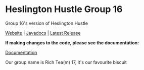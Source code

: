 # Heslington Hustle Group 16
Group 16's version of Heslington Hustle

[Website](https://samh366.github.io/index.html) |
[Javadocs](https://samh366.github.io/Assets/Project%20Javadoc/com/skloch/game/package-summary.html) |
[Latest Release](https://github.com/what2208/Game-Project-Group-16-/releases/latest)

**If making changes to the code, please see the documentation:**

[Documentation](https://docs.google.com/document/d/e/2PACX-1vSv_ceo9WVWkExVdJTcRDvOGG9dvaT4u3FKtMxP3KHxWDgZjG1YxPeSrSR09Ll2qwSzs-jig_dpa5-k/pub)

Our group name is Rich Tea(m) 17, it's our favourite biscuit